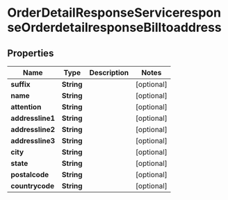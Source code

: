 

# OrderDetailResponseServiceresponseOrderdetailresponseBilltoaddress


## Properties

| Name | Type | Description | Notes |
|------------ | ------------- | ------------- | -------------|
|**suffix** | **String** |  |  [optional] |
|**name** | **String** |  |  [optional] |
|**attention** | **String** |  |  [optional] |
|**addressline1** | **String** |  |  [optional] |
|**addressline2** | **String** |  |  [optional] |
|**addressline3** | **String** |  |  [optional] |
|**city** | **String** |  |  [optional] |
|**state** | **String** |  |  [optional] |
|**postalcode** | **String** |  |  [optional] |
|**countrycode** | **String** |  |  [optional] |



